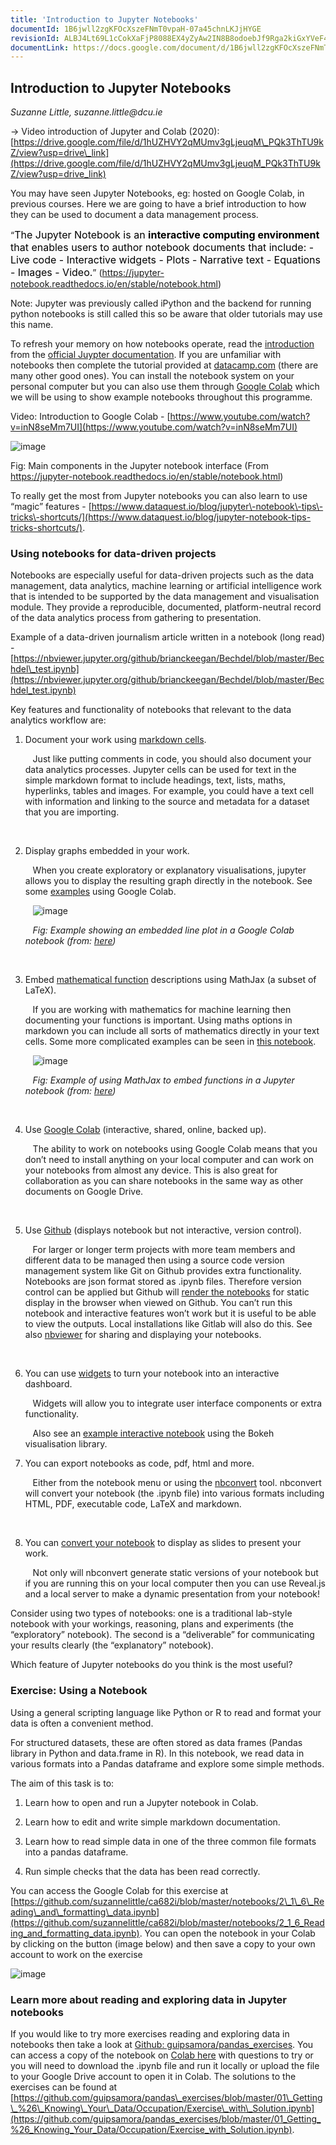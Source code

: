 ```yaml
---
title: 'Introduction to Jupyter Notebooks'
documentId: 1B6jwll2zgKFOcXszeFNmT0vpaH-07a45chnLKJjHYGE
revisionId: ALBJ4Lt69L1cCokXaFjP8088EX4yZyAw2IN8B8odoebJf9Rga2kiGxYVeF4k7uc1fkCveXqqIVVE8R34cISAGA
documentLink: https://docs.google.com/document/d/1B6jwll2zgKFOcXszeFNmT0vpaH-07a45chnLKJjHYGE/
---
```

  
<a id="h.y26bwnrg7bsd" name="h.y26bwnrg7bsd"></a>

## Introduction to Jupyter Notebooks

_Suzanne Little, suzanne.little@dcu.ie_&nbsp;

→ Video introduction of Jupyter and Colab \(2020\): [https://drive.google.com/file/d/1hUZHVY2qMUmv3gLjeuqM\_PQk3ThTU9kZ/view?usp=drive\_link](https://drive.google.com/file/d/1hUZHVY2qMUmv3gLjeuqM_PQk3ThTU9kZ/view?usp=drive_link)  

You may have seen Jupyter Notebooks, eg: hosted on Google Colab, in previous courses. Here we are going to have a brief introduction to how they can be used to document a data management process.

“<span style="font-size:12pt;"><mark style="background: rgb(252.0000015, 252.0000015, 252.0000015)!important">The Jupyter Notebook is an </mark></span>**<span style="font-size:12pt;"><mark style="background: rgb(252.0000015, 252.0000015, 252.0000015)!important">interactive computing environment</mark></span>**<span style="font-size:12pt;"><mark style="background: rgb(252.0000015, 252.0000015, 252.0000015)!important"> that enables users to author notebook documents that include: \- Live code \- Interactive widgets \- Plots \- Narrative text \- Equations \- Images \- Video.</mark></span>” \([https://jupyter\-notebook.readthedocs.io/en/stable/notebook.html](https://jupyter-notebook.readthedocs.io/en/stable/notebook.html)\)

Note: Jupyter was previously called iPython and the backend for running python notebooks is still called this so be aware that older tutorials may use this name. 

To refresh your memory on how notebooks operate, read the [introduction](https://jupyter-notebook.readthedocs.io/en/stable/notebook.html#introduction) from the [official Juypter documentation](https://jupyter-notebook.readthedocs.io/en/stable/index.html). If you are unfamiliar with notebooks then complete the tutorial provided at [datacamp.com](https://www.datacamp.com/community/tutorials/tutorial-jupyter-notebook) \(there are many other good ones\). You can install the notebook system on your personal computer but you can also use them through [Google Colab](https://colab.research.google.com/notebooks/intro.ipynb) which we will be using to show example notebooks throughout this programme. 

Video: Introduction to Google Colab \- [https://www.youtube.com/watch?v=inN8seMm7UI](https://www.youtube.com/watch?v=inN8seMm7UI)

![image](../../../images/Introduction_to_Jupyter_Notebooks/1.png)

Fig: Main components in the Jupyter notebook interface \(From [https://jupyter\-notebook.readthedocs.io/en/stable/notebook.html](https://jupyter-notebook.readthedocs.io/en/stable/notebook.html)\) 

To really get the most from Jupyter notebooks you can also learn to use “magic” features \- [https://www.dataquest.io/blog/jupyter\-notebook\-tips\-tricks\-shortcuts/](https://www.dataquest.io/blog/jupyter-notebook-tips-tricks-shortcuts/). 

<a id="h.3yjsui56hle7" name="h.3yjsui56hle7"></a>

### Using notebooks for data\-driven projects

Notebooks are especially useful for data\-driven projects such as the data management, data analytics, machine learning or artificial intelligence work that is intended to be supported by the data management and visualisation module. They provide a reproducible, documented, platform\-neutral record of the data analytics process from gathering to presentation. 

Example of a data\-driven journalism article written in a notebook \(long read\) \- [https://nbviewer.jupyter.org/github/brianckeegan/Bechdel/blob/master/Bechdel\_test.ipynb](https://nbviewer.jupyter.org/github/brianckeegan/Bechdel/blob/master/Bechdel_test.ipynb)

Key features and functionality of notebooks that relevant to the data analytics workflow are: 

<!---->
1. Document your work using [markdown cells](https://www.datacamp.com/community/tutorials/markdown-in-jupyter-notebook).

   &nbsp;&nbsp;&nbsp;Just like putting comments in code, you should also document your data analytics processes. Jupyter cells can be used for text in the simple markdown format to include headings, text, lists, maths, hyperlinks, tables and images. For example, you could have a text cell with information and linking to the source and metadata for a dataset that you are importing. 

   &nbsp;&nbsp;&nbsp;

2. Display graphs embedded in your work.

   &nbsp;&nbsp;&nbsp;When you create exploratory or explanatory visualisations, jupyter allows you to display the resulting graph directly in the notebook. See some [examples](https://colab.research.google.com/notebooks/charts.ipynb) using Google Colab. 

   &nbsp;&nbsp;&nbsp;![image](../../../images/Introduction_to_Jupyter_Notebooks/2.png)

   &nbsp;&nbsp;&nbsp;_Fig: Example showing an embedded line plot in a Google Colab notebook \(from:_&nbsp;_[here](https://colab.research.google.com/notebooks/charts.ipynb)\)_&nbsp;

   &nbsp;&nbsp;&nbsp;

3. Embed [mathematical function](https://jupyter-notebook.readthedocs.io/en/stable/examples/Notebook/Working%20With%20Markdown%20Cells.html#LaTeX-equations) descriptions using MathJax \(a subset of LaTeX\).

   &nbsp;&nbsp;&nbsp;If you are working with mathematics for machine learning then documenting your functions is important. Using maths options in markdown you can include all sorts of mathematics directly in your text cells. Some more complicated examples can be seen in [this notebook](https://jupyter-notebook.readthedocs.io/en/stable/examples/Notebook/Typesetting%20Equations.html). 

   &nbsp;&nbsp;&nbsp;![image](../../../images/Introduction_to_Jupyter_Notebooks/3.png)

   &nbsp;&nbsp;&nbsp;_Fig: Example of using MathJax to embed functions in a Jupyter notebook \(from:_&nbsp;_[here](https://jupyter-notebook.readthedocs.io/en/stable/examples/Notebook/Working%20With%20Markdown%20Cells.html#LaTeX-equations)\)_&nbsp;

   &nbsp;&nbsp;&nbsp;

4. Use [Google Colab](https://colab.research.google.com/notebooks/intro.ipynb) \(interactive, shared, online, backed up\).

   &nbsp;&nbsp;&nbsp;The ability to work on notebooks using Google Colab means that you don’t need to install anything on your local computer and can work on your notebooks from almost any device. This is also great for collaboration as you can share notebooks in the same way as other documents on Google Drive.

   &nbsp;&nbsp;&nbsp;

5. Use [Github](https://github.com/) \(displays notebook but not interactive, version control\).

   &nbsp;&nbsp;&nbsp;For larger or longer term projects with more team members and different data to be managed then using a source code version management system like Git on Github provides extra functionality. Notebooks are json format stored as .ipynb files. Therefore version control can be applied but Github will [render the notebooks](https://help.github.com/en/github/managing-files-in-a-repository/working-with-jupyter-notebook-files-on-github) for static display in the browser when viewed on Github. You can’t run this notebook and interactive features won’t work but it is useful to be able to view the outputs. Local installations like Gitlab will also do this. See also [nbviewer](https://nbviewer.jupyter.org/) for sharing and displaying your notebooks. 

   &nbsp;&nbsp;&nbsp;

6. You can use [widgets](https://jupyter.org/widgets) to turn your notebook into an interactive dashboard.

   &nbsp;&nbsp;&nbsp;Widgets will allow you to integrate user interface components or extra functionality.

   &nbsp;&nbsp;&nbsp;Also see an [example interactive notebook](https://nbviewer.jupyter.org/github/bokeh/bokeh-notebooks/blob/master/tutorial/06%20-%20Linking%20and%20Interactions.ipynb) using the Bokeh visualisation library.

7. You can export notebooks as code, pdf, html and more.

   &nbsp;&nbsp;&nbsp;Either from the notebook menu or using the [nbconvert](https://nbconvert.readthedocs.io/en/latest/) tool. nbconvert will convert your notebook \(the .ipynb file\) into various formats including HTML, PDF, executable code, LaTeX and markdown.

   &nbsp;&nbsp;&nbsp;

8. You can [convert your notebook](https://nbconvert.readthedocs.io/en/latest/usage.html#reveal-js-html-slideshow) to display as slides to present your work.

   &nbsp;&nbsp;&nbsp;Not only will nbconvert generate static versions of your notebook but if you are running this on your local computer then you can use Reveal.js and a local server to make a dynamic presentation from your notebook\! 

Consider using two types of notebooks: one is a traditional lab\-style notebook with your workings, reasoning, plans and experiments \(the “exploratory” notebook\). The second is a “deliverable” for communicating your results clearly \(the “explanatory” notebook\).

Which feature of Jupyter notebooks do you think is the most useful?

<a id="h.nlskaqrwygc" name="h.nlskaqrwygc"></a>

### Exercise: Using a Notebook

Using a general scripting language like Python or R to read and format your data is often a convenient method. 

For structured datasets, these are often stored as data frames \(Pandas library in Python and data.frame in R\). In this notebook, we read data in various formats into a Pandas dataframe and explore some simple methods. 

The aim of this task is to:

<!---->
1. Learn how to open and run a Jupyter notebook in Colab.

2. Learn how to edit and write simple markdown documentation.

3. Learn how to read simple data in one of the three common file formats into a pandas dataframe.

4. Run simple checks that the data has been read correctly.

You can access the Google Colab for this exercise at [https://github.com/suzannelittle/ca682i/blob/master/notebooks/2\_1\_6\_Reading\_and\_formatting\_data.ipynb](https://github.com/suzannelittle/ca682i/blob/master/notebooks/2_1_6_Reading_and_formatting_data.ipynb). You can open the notebook in your Colab by clicking on the button \(image below\) and then save a copy to your own account to work on the exercise

![image](../../../images/Introduction_to_Jupyter_Notebooks/4.png)

<a id="h.h8uqturhr3wy" name="h.h8uqturhr3wy"></a>

### Learn more about reading and exploring data in Jupyter notebooks 

If you would like to try more exercises reading and exploring data in notebooks then take a look at [Github: guipsamora/pandas\_exercises](https://github.com/guipsamora/pandas_exercises/blob/master/01_Getting_%26_Knowing_Your_Data/Occupation/Exercises.ipynb). You can access a copy of the notebook on [Colab here](https://colab.research.google.com/drive/1JAQdWFdMFAbZlWtw8Oid0YpkfXsQUfSa) with questions to try or you will need to download the .ipynb file and run it locally or upload the file to your Google Drive account to open it in Colab. The solutions to the exercises can be found at [https://github.com/guipsamora/pandas\_exercises/blob/master/01\_Getting\_%26\_Knowing\_Your\_Data/Occupation/Exercise\_with\_Solution.ipynb](https://github.com/guipsamora/pandas_exercises/blob/master/01_Getting_%26_Knowing_Your_Data/Occupation/Exercise_with_Solution.ipynb).

<!--
<style>
th {
  font-weight: normal;
}
td {
  border: 2px solid black;
}
ol ol { 
  list-style-type: lower-alpha; 
}
ol ol ol { 
  list-style-type: lower-roman; 
}
img {
  max-width: 100%;
  height: auto;
  object-fit: contain;
}
</style>
-->

